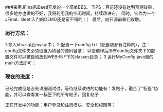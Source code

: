 ###采用JFinal和Beetl开发的一个简单BBS。
TIPS：目前还没有达到预期效果，很多地方也做的不好，我将利用我的空闲时间，持续改进它。
同时，它作为一个JFinal、Beetl入门的DEMO还是蛮不错的：）
最后，向开源前辈们致敬。

### 运行方法：
1.导入bbs.sql到mysql中；
2.配置一下config.txt（配置项都有注释的），注：config文件夹必须设置为项目的源码目录；
以便编译后所有config文件夹下的配置文件可以被自动放到WEB-INF下的classes目录；
3.运行MyConfig.java里的main方法即可；

### 现在的进度：
已经完成但是没有详细测试过，等待继续改进的功能有：发帖子，融合了“标签”功能，并可以查看某一标签下的所有帖子，回复帖子

正在开发中的功能：用户登录和注册模块，安全和权限等；
